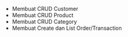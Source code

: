 - Membuat CRUD Customer
- Membuat CRUD Product
- Membuat CRUD Category
- Membuat Create dan List Order/Transaction

